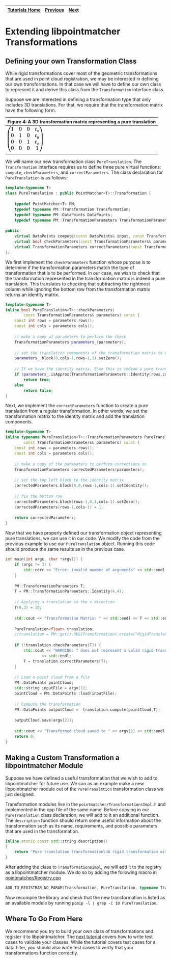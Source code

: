 | [Tutorials Home](index.md) | [Previous](DataPointsFilterDev.md) | [Next](UnitTestDev.md) |
| :--- | :---: | ---: |

# Extending libpointmatcher Transformations

## Defining your own Transformation Class

While rigid transformations cover most of the geometric transformations that are used in point cloud registration, we may be interested in defining our own transformations.  In that case we will have to define our own class to represent it and derive this class from the `Transformation` interface class.  

Suppose we are interested in defining a transformation type that only includes 3D translations.  For that, we require that the transformation matrix have the following form.

|**Figure 4:** A 3D transformation matrix representing a pure translation|
|:---|
|![2d translation matrix](images/3dTransMatrix.gif)|

We will name our new transformation class `PureTranslation`.  The `Transformation` interface requires us to define three pure virtual functions: `compute`, `checkParameters`, and `correctParameters`.  The class declaration for `PureTranslation` is as follows:

```cpp
template<typename T>
class PureTranslation : public PointMatcher<T>::Transformation {

	typedef PointMatcher<T> PM;
	typedef typename PM::Transformation Transformation;
	typedef typename PM::DataPoints DataPoints;
	typedef typename PM::TransformationParameters TransformationParameters;

public:
	virtual DataPoints compute(const DataPoints& input, const TransformationParameters& parameters) const;
	virtual bool checkParameters(const TransformationParameters& parameters) const;
	virtual TransformationParameters correctParameters(const TransformationParameters& parameters) const;
};
```

We first implement the `checkParameters` function whose purpose is to determine if the transformation parameters match the type of transformation that is to be performed.  In our case, we wish to check that the transformation represented in the transformation matrix is indeed a pure translation.  This translates to checking that subtracting the rightmost column while ignoring the bottom row from the transformation matrix returns an identity matrix.

```cpp
template<typename T>
inline bool PureTranslation<T>::checkParameters(
		const TransformationParameters& parameters) const {
	const int rows = parameters.rows();
	const int cols = parameters.cols();

	// make a copy of parameters to perform the check
	TransformationParameters parameters_(parameters);

	// set the translation components of the transformation matrix to 0
	parameters_.block(0,cols-1,rows-1,1).setZero();

	// If we have the identity matrix, than this is indeed a pure translation
	if (parameters_.isApprox(TransformationParameters::Identity(rows,cols)))
		return true;
	else
		return false;
}
```

Next, we implement the `correctParameters` function to create a pure translation from a regular transformation.  In other words, we set the transformation matrix to the identity matrix and add the translation components.

```cpp
template<typename T>
inline typename PureTranslation<T>::TransformationParameters PureTranslation<T>::correctParameters(
		const TransformationParameters& parameters) const {
	const int rows = parameters.rows();
	const int cols = parameters.cols();

	// make a copy of the parameters to perform corrections on
	TransformationParameters correctedParameters(parameters);

	// set the top left block to the identity matrix
	correctedParameters.block(0,0,rows-1,cols-1).setIdentity();

	// fix the bottom row
	correctedParameters.block(rows-1,0,1,cols-1).setZero();
	correctedParameters(rows-1,cols-1) = 1;

	return correctedParameters;
}
```

Now that we have properly defined our transformation object representing pure translations, we can use it in our code.  We modify the code from the previous example to use our `PureTranslation` object.  Running this code should produce the same results as in the previous case.

```cpp
int main(int argc, char *argv[]) {
	if (argc != 3) {
		std::cerr << "Error: invalid number of arguments" << std::endl;
	}

	PM::TransformationParameters T;
	T = PM::TransformationParameters::Identity(4,4);

	// Applying a translation in the x direction
	T(0,3) = 50;

	std::cout << "Transformation Matrix: " << std::endl << T << std::endl;

	PureTranslation<float> translation;
	//translation = PM::get().REG(Transformation).create("RigidTransformation");

	if (!translation.checkParameters(T)) {
		std::cout << "WARNING: T does not represent a valid rigid transformation\nProjecting onto an orthogonal basis"
				<< std::endl;
		T = translation.correctParameters(T);
	}

	// Load a point cloud from a file
	PM::DataPoints pointCloud;
	std::string inputFile = argv[1];
	pointCloud = PM::DataPoints::load(inputFile);

	// Compute the transformation
	PM::DataPoints outputCloud =  translation.compute(pointCloud,T);

	outputCloud.save(argv[2]);

	std::cout << "Transformed cloud saved to " << argv[2] << std::endl;
	return 0;
}
```

## Making a Custom Transformation a libpointmatcher Module

Suppose we have defined a useful transformation that we wish to add to libpointmatcher for future use.  We can as an example make a new libpointmatcher module out of the `PureTranslation` transformation class we just designed.

Transformation modules live in the `pointmatcher/TransformationsImpl.h` and implemented in the cpp file of the same name.  Before copying in our `PureTranslation` class declaration, we will add to it an additional function. The `description` function should return some useful information about the transformation such as its name, requirements, and possible parameters that are used in the transformation.

```cpp
inline static const std::string description()
{
    return "Pure translation transformation\nA rigid transformation with no rotation.";
}
```

After adding the class to `TransformationsImpl`, we will add it to the registry as a libpointmatcher module.  We do so by adding the following macro in [pointmatcher/Registry.cpp](https://github.com/norlab-ulaval/libpointmatcher/blob/master/pointmatcher/Registry.cpp)

```cpp
ADD_TO_REGISTRAR_NO_PARAM(Transformation, PureTranslation, typename TransformationsImpl<T>::PureTranslation)
```

Now recompile the library and check that the new transformation is listed as an available module by running `pcmip -l | grep -C 10 PureTranslation`.

## Where To Go From Here

We recommend you try to build your own class of transformations and register it to libpointmatcher.  The [next tutorial](UnitTestDev.md) covers how to write test cases to validate your classes.  While the tutorial covers test cases for a data filter, you should also write test cases to verify that your transformations function correctly.
